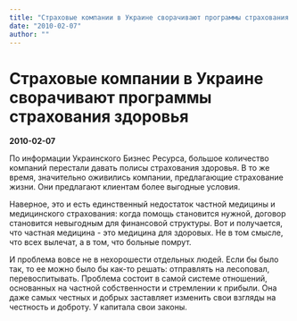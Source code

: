 ```yaml
---
title: "Страховые компании в Украине сворачивают программы страхования здоровья"
date: "2010-02-07"
author: ""
---
```


# Страховые компании в Украине сворачивают программы страхования здоровья

**2010-02-07** 

По информации Украинского Бизнес Ресурса, большое количество компаний перестали давать полисы страхования здоровья. В то же время, значительно оживились компании, предлагающие страхование жизни. Они предлагают клиентам более выгодные условия.

Наверное, это и есть единственный недостаток частной медицины и медицинского страхования: когда помощь становится нужной, договор становится невыгодным для финансовой структуры. Вот и получается, что частная медицина - это медицина для здоровых. Не в том смысле, что всех вылечат, а в том, что больные помрут.

И проблема вовсе не в нехорошести отдельных людей. Если бы было так, то ее можно было бы как-то решать: отправлять на лесоповал, перевоспитывать. Проблема состоит в самой системе отношений, основанных на частной собственности и стремлении к прибыли. Она даже самых честных и добрых заставляет изменить свои взгляды на честность и доброту. У капитала свои законы.